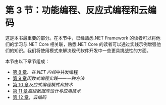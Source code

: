 # 第 3 节：功能编程、反应式编程和云编码

这是本书最重要的部分。在本节中，已经熟悉.NET Framework 的读者可以将他们的学习与.NET Core 相关联，熟悉.NET Core 的读者可以通过实践示例增强他们的知识。我们将使用模式来解决现代软件开发中一些更具挑战性的方面。

本节由以下章节组成：

*   [第 8 章](08.html)、*在.NET 内核*中并发编程
*   [第 9 章](09.html)*函数式编程实践——一种方法*
*   [第 10 章](10.html)*反应式编程模式和技术*
*   [第 11 章](11.html)*高级数据库设计与应用技术*
*   [第 12 章](12.html)，*云编码*